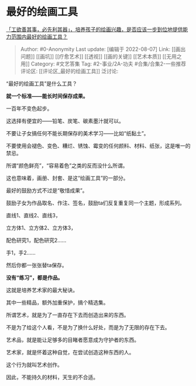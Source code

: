 # 最好的绘画工具
[「工欲善其事，必先利其器」，培养孩子的绘画兴趣，是否应该一步到位地提供能力范围内最好的绘画工具？](https://www.zhihu.com/question/547200488/answer/2613523735)

> Author: #0-Anonymity
> Last update: [编辑于 2022-08-07]
> Link: [[画出问题]] [[画坑]] [[疗愈艺术]] [[透视]] [[画的关键]] [[艺术本质]] [[无用之用]]
> Category: #文艺答集
> Tag: #2-事业/2A-功夫 #合集/合集2-一些推荐
> 评论区: [[评论区_最好的绘画工具]]
> 泛讨论:

“最好的绘画工具”是什么工具？

**就一个标准——能长时间保存成果。**

一百年不变色起步。

这选择有便宜的——铅笔、炭笔、碳素墨汁就可以。

不要让子女搞任何不能长期保存的美术学习——比如“纸黏土”。

不要使用会褪色、变色、糟烂、锈蚀、霉变的任何颜料、材料、纸张，这是唯一的禁忌。

所谓“颜色鲜亮”，“容易着色”之类的反而没什么所谓。

这也意味着，画册、封套、是这“绘画工具”的一部分。

最好的鼓励方式不过是“敬惜成果”。

鼓励子女为作品取名、作注、签名，鼓励ta们反复重复同一个主题，形成系列。

直线1、直线2、直线3，

立方体1、立方体2、立方体3，

配色研究1，配色研究2……

手1，手2……

然后你都一张张替ta保存。

**没有“练习”，都是作品。**

这就是培养艺术家的最大秘诀。

其中一些精品，额外加重保护，搞个精选集。

所谓艺术，就是为了一直存在下去而创造出来的东西。

不是为了给这个人看，不是为了换什么好处，而是为了无限的存在下去。

艺术品，就是能让足够多的目睹者愿意成为守护者的东西。

艺术家，就是怀着这种自觉，在尝试创造这种东西的人。

这个行为就叫艺术创作。

因此，不能持久的材料，天生的不合适。
